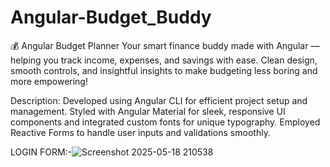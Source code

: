 # Angular-Budget_Buddy
💰 Angular Budget Planner Your smart finance buddy made with Angular — helping you track income, expenses, and savings with ease. Clean design, smooth controls, and insightful insights to make budgeting less boring and more empowering!


Description:
Developed using Angular CLI for efficient project setup and management. Styled with Angular Material for sleek, responsive UI components and integrated custom fonts for unique typography. Employed Reactive Forms to handle user inputs and validations smoothly.

LOGIN FORM:-![Screenshot 2025-05-18 210538](https://github.com/user-attachments/assets/c195259c-d84d-45b2-805b-495bd7c83385)
